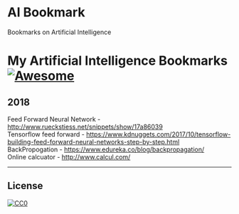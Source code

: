 # AI Bookmark
Bookmarks on Artificial Intelligence


# My Artificial Intelligence Bookmarks  [![Awesome](https://cdn.rawgit.com/sindresorhus/awesome/d7305f38d29fed78fa85652e3a63e154dd8e8829/media/badge.svg)](https://github.com/sindresorhus/awesome)

## 2018
Feed Forward Neural Network - http://www.rueckstiess.net/snippets/show/17a86039 <br />
Tensorflow feed forward - https://www.kdnuggets.com/2017/10/tensorflow-building-feed-forward-neural-networks-step-by-step.html<br />
BackPropogation - https://www.edureka.co/blog/backpropagation/ <br />
Online calcuator - http://www.calcul.com/ <br />

-----
## License

[![CC0](http://i.creativecommons.org/p/zero/1.0/88x31.png)](http://creativecommons.org/publicdomain/zero/1.0/)


